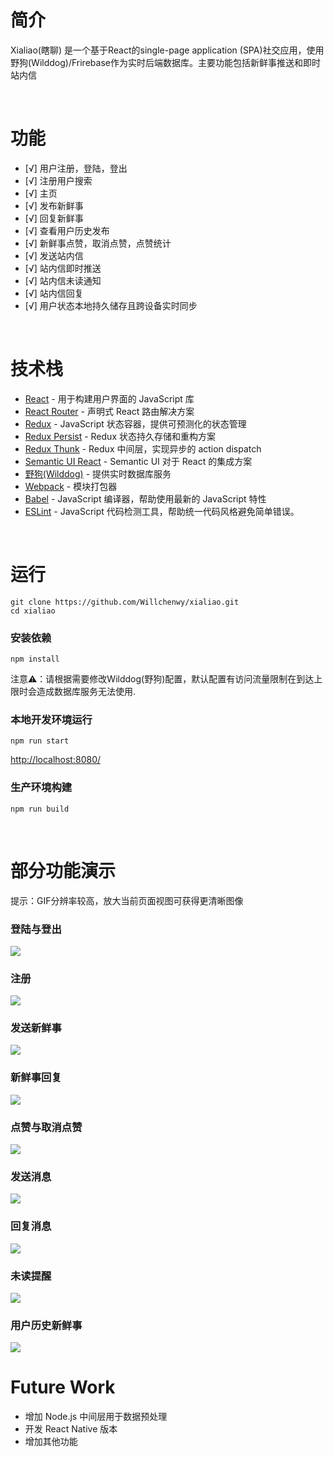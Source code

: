 # 简介

Xialiao(瞎聊) 是一个基于React的single-page application (SPA)社交应用，使用野狗(Wilddog)/Frirebase作为实时后端数据库。主要功能包括新鲜事推送和即时站内信

<br>

# 功能

- [√] 用户注册，登陆，登出
- [√] 注册用户搜索
- [√] 主页
- [√] 发布新鲜事
- [√] 回复新鲜事
- [√] 查看用户历史发布
- [√] 新鲜事点赞，取消点赞，点赞统计
- [√] 发送站内信
- [√] 站内信即时推送
- [√] 站内信未读通知
- [√] 站内信回复
- [√] 用户状态本地持久储存且跨设备实时同步

<br>

# 技术栈

* [React](https://reactjs.org/) - 用于构建用户界面的 JavaScript 库
* [React Router](https://reacttraining.com/react-router/web/guides/philosophy) - 声明式 React 路由解决方案
* [Redux](https://redux.js.org/) - JavaScript 状态容器，提供可预测化的状态管理
* [Redux Persist](https://github.com/rt2zz/redux-persist) - Redux 状态持久存储和重构方案
* [Redux Thunk](https://github.com/gaearon/redux-thunk) - Redux 中间层，实现异步的 action dispatch
* [Semantic UI React](https://react.semantic-ui.com/introduction) - Semantic UI 对于 React 的集成方案
* [野狗(Wilddog)](https://react.semantic-ui.com/introduction) - 提供实时数据库服务
* [Webpack](https://webpack.js.org/) - 模块打包器
* [Babel](https://babeljs.io/) - JavaScript 编译器，帮助使用最新的 JavaScript 特性
* [ESLint](https://eslint.org/) - JavaScript 代码检测工具，帮助统一代码风格避免简单错误。

<br>

# 运行

```
git clone https://github.com/Willchenwy/xialiao.git
cd xialiao
```


### 安装依赖
```
npm install
```
注意⚠️：请根据需要修改Wilddog(野狗)配置，默认配置有访问流量限制在到达上限时会造成数据库服务无法使用.  



### 本地开发环境运行
```
npm run start
```
[http://localhost:8080/](http://localhost:8080)

### 生产环境构建
```
npm run build
```

<br>

# 部分功能演示
提示：GIF分辨率较高，放大当前页面视图可获得更清晰图像
<br>
### 登陆与登出

<img src="https://github.com/Willchenwy/resource/blob/master/gif/login%26logout.gif"/>

<br>

### 注册

<img src="https://github.com/Willchenwy/resource/blob/master/gif/signup.gif"/>

<br>

### 发送新鲜事

<img src="https://github.com/Willchenwy/resource/blob/master/gif/post.gif"/>

<br>

### 新鲜事回复

<img src="https://github.com/Willchenwy/resource/blob/master/gif/reply.gif"/>

<br>

### 点赞与取消点赞

<img src="https://github.com/Willchenwy/resource/blob/master/gif/like%26likecount.gif"/>

<br>

### 发送消息

<img src="https://github.com/Willchenwy/resource/blob/master/gif/new_message.gif"/>

<br>

### 回复消息

<img src="https://github.com/Willchenwy/resource/blob/master/gif/message_reply.gif"/>

<br>

### 未读提醒

<img src="https://github.com/Willchenwy/resource/blob/master/gif/notification.gif"/>

<br>

### 用户历史新鲜事

<img src="https://github.com/Willchenwy/resource/blob/master/gif/user_profile.gif"/>

<br>

# Future Work
* 增加 Node.js 中间层用于数据预处理
* 开发 React Native 版本
* 增加其他功能
